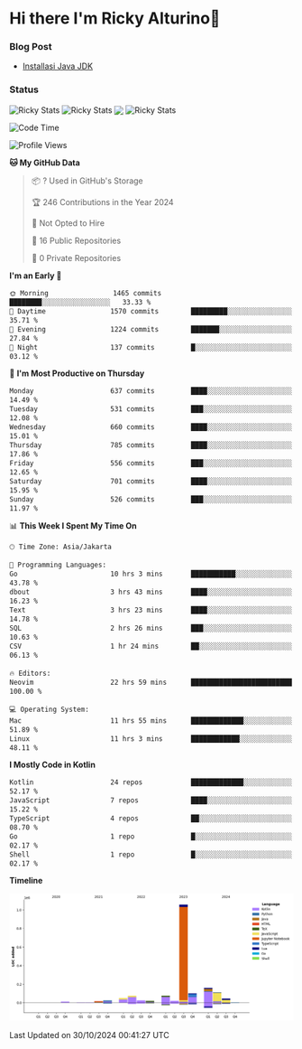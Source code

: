 # Hi there I'm Ricky Alturino👋

### Blog Post

<!-- BLOG-POST-LIST:START -->

- [Installasi Java JDK](https://onirutla.medium.com/installasi-java-jdk-ec701beeb5cb?source=rss-d9d81c918cc9------2)
<!-- BLOG-POST-LIST:END -->

### Status

<img align="center" alt="Ricky Stats" src="https://github-readme-stats.vercel.app/api?username=Alturino&theme=dark&show_icons=true&hide_border=false" />
<img align="center" alt="Ricky Stats" src="https://github-readme-stats.vercel.app/api/top-langs/?username=Alturino&theme=dark&show_icons=true&layout=compact"/>
<img align="center" width="640px" src="https://github-readme-stats.vercel.app/api/wakatime?username=Alturino&layout=compact&hide_border=true&theme=dark">
<img align="center" alt="Ricky Stats" src="https://leetcard.jacoblin.cool/onirutla?border=0&radius=20&ext=activity"/>

<!--START_SECTION:waka-->
![Code Time](http://img.shields.io/badge/Code%20Time-684%20hrs%2039%20mins-blue)

![Profile Views](http://img.shields.io/badge/Profile%20Views-0-blue)

**🐱 My GitHub Data** 

> 📦 ? Used in GitHub's Storage 
 > 
> 🏆 246 Contributions in the Year 2024
 > 
> 🚫 Not Opted to Hire
 > 
> 📜 16 Public Repositories 
 > 
> 🔑 0 Private Repositories 
 > 
**I'm an Early 🐤** 

```text
🌞 Morning                1465 commits        ████████░░░░░░░░░░░░░░░░░   33.33 % 
🌆 Daytime                1570 commits        █████████░░░░░░░░░░░░░░░░   35.71 % 
🌃 Evening                1224 commits        ███████░░░░░░░░░░░░░░░░░░   27.84 % 
🌙 Night                  137 commits         █░░░░░░░░░░░░░░░░░░░░░░░░   03.12 % 
```
📅 **I'm Most Productive on Thursday** 

```text
Monday                   637 commits         ████░░░░░░░░░░░░░░░░░░░░░   14.49 % 
Tuesday                  531 commits         ███░░░░░░░░░░░░░░░░░░░░░░   12.08 % 
Wednesday                660 commits         ████░░░░░░░░░░░░░░░░░░░░░   15.01 % 
Thursday                 785 commits         ████░░░░░░░░░░░░░░░░░░░░░   17.86 % 
Friday                   556 commits         ███░░░░░░░░░░░░░░░░░░░░░░   12.65 % 
Saturday                 701 commits         ████░░░░░░░░░░░░░░░░░░░░░   15.95 % 
Sunday                   526 commits         ███░░░░░░░░░░░░░░░░░░░░░░   11.97 % 
```


📊 **This Week I Spent My Time On** 

```text
🕑︎ Time Zone: Asia/Jakarta

💬 Programming Languages: 
Go                       10 hrs 3 mins       ███████████░░░░░░░░░░░░░░   43.78 % 
dbout                    3 hrs 43 mins       ████░░░░░░░░░░░░░░░░░░░░░   16.23 % 
Text                     3 hrs 23 mins       ████░░░░░░░░░░░░░░░░░░░░░   14.78 % 
SQL                      2 hrs 26 mins       ███░░░░░░░░░░░░░░░░░░░░░░   10.63 % 
CSV                      1 hr 24 mins        ██░░░░░░░░░░░░░░░░░░░░░░░   06.13 % 

🔥 Editors: 
Neovim                   22 hrs 59 mins      █████████████████████████   100.00 % 

💻 Operating System: 
Mac                      11 hrs 55 mins      █████████████░░░░░░░░░░░░   51.89 % 
Linux                    11 hrs 3 mins       ████████████░░░░░░░░░░░░░   48.11 % 
```

**I Mostly Code in Kotlin** 

```text
Kotlin                   24 repos            █████████████░░░░░░░░░░░░   52.17 % 
JavaScript               7 repos             ████░░░░░░░░░░░░░░░░░░░░░   15.22 % 
TypeScript               4 repos             ██░░░░░░░░░░░░░░░░░░░░░░░   08.70 % 
Go                       1 repo              █░░░░░░░░░░░░░░░░░░░░░░░░   02.17 % 
Shell                    1 repo              █░░░░░░░░░░░░░░░░░░░░░░░░   02.17 % 
```



**Timeline**

![Lines of Code chart](https://raw.githubusercontent.com/Alturino/Alturino/main/assets/bar_graph.png)


 Last Updated on 30/10/2024 00:41:27 UTC
<!--END_SECTION:waka-->
